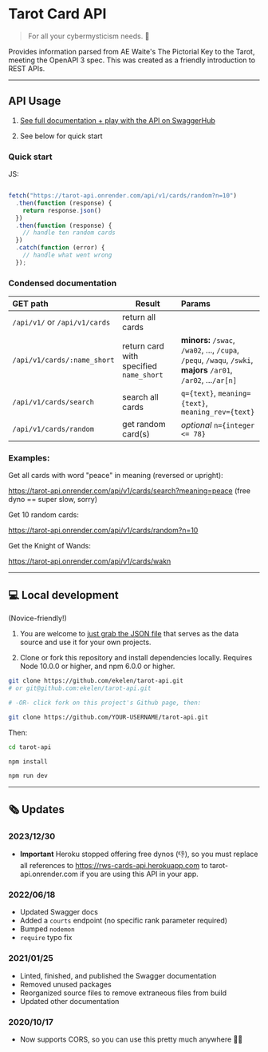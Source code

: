 # Tarot Card API

> For all your cybermysticism needs. 🔮

Provides information parsed from AE Waite's The Pictorial Key to the Tarot, meeting the OpenAPI 3 spec. This was created as a friendly introduction to REST APIs.

---

## API Usage

1. [See full documentation + play with the API on SwaggerHub](https://app.swaggerhub.com/apis/ekswagger/rws-tarot_card_api/1.2.0)

2. See below for quick start

### Quick start

JS:

```javascript

fetch("https://tarot-api.onrender.com/api/v1/cards/random?n=10")
  .then(function (response) {
    return response.json()
  })
  .then(function (response) {
    // handle ten random cards
  })
  .catch(function (error) {
    // handle what went wrong
  });
```

### Condensed documentation

| GET path                      | Result                                  | Params                                                                                                          |
| :---------------------------- | --------------------------------------- | :-------------------------------------------------------------------------------------------------------------- |
| `/api/v1/` or `/api/v1/cards` | return all cards                        |                                                                                                                 |
| `/api/v1/cards/:name_short`   | return card with specified `name_short` | **minors:** `/swac`, `/wa02`, ..., `/cupa`, `/pequ`, `/waqu`, `/swki`, **majors** `/ar01`, `/ar02`, ...`/ar[n]` |
| `/api/v1/cards/search`        | search all cards                        | `q={text}`, `meaning={text}`, `meaning_rev={text}`                                                              |
| `/api/v1/cards/random`        | get random card(s)                      | _optional_ `n={integer <= 78}`                                                                                  |

### Examples:

Get all cards with word "peace" in meaning (reversed or upright):

https://tarot-api.onrender.com/api/v1/cards/search?meaning=peace (free dyno == super slow, sorry)

Get 10 random cards:

https://tarot-api.onrender.com/api/v1/cards/random?n=10

Get the Knight of Wands:

https://tarot-api.onrender.com/api/v1/cards/wakn

---

## 💻 Local development

(Novice-friendly!)

1. You are welcome to [just grab the JSON file](./static/card_data.json) that serves as the data source and use it for your own projects.

2. Clone or fork this repository and install dependencies locally. Requires Node 10.0.0 or higher, and npm 6.0.0 or higher.

```sh
git clone https://github.com/ekelen/tarot-api.git
# or git@github.com:ekelen/tarot-api.git

# -OR- click fork on this project's Github page, then:

git clone https://github.com/YOUR-USERNAME/tarot-api.git
```

Then:

```sh
cd tarot-api

npm install

npm run dev
```

---

## 🗞 Updates

### 2023/12/30

- **Important** Heroku stopped offering free dynos (👎), so you must replace all references to https://rws-cards-api.herokuapp.com to tarot-api.onrender.com if you are using this API in your app.

### 2022/06/18

- Updated Swagger docs
- Added a `courts` endpoint (no specific rank parameter required)
- Bumped `nodemon`
- `require` typo fix

### 2021/01/25

- Linted, finished, and published the Swagger documentation
- Removed unused packages
- Reorganized source files to remove extraneous files from build
- Updated other documentation

### 2020/10/17

- Now supports CORS, so you can use this pretty much anywhere 🧙‍♂️

